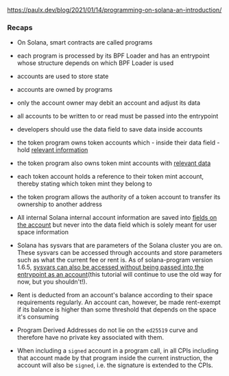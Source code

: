 https://paulx.dev/blog/2021/01/14/programming-on-solana-an-introduction/

### Recaps

- On Solana, smart contracts are called programs

- each program is processed by its BPF Loader and has an entrypoint whose structure depends on which BPF Loader is used
- accounts are used to store state
- accounts are owned by programs
- only the account owner may debit an account and adjust its data
- all accounts to be written to or read must be passed into the entrypoint

- developers should use the data field to save data inside accounts
- the token program owns token accounts which - inside their data field - hold [relevant information](https://github.com/solana-labs/solana-program-library/blob/master/token/program/src/state.rs#L86)
- the token program also owns token mint accounts with [relevant data](https://github.com/solana-labs/solana-program-library/blob/master/token/program/src/state.rs#L86)
- each token account holds a reference to their token mint account, thereby stating which token mint they belong to
- the token program allows the authority of a token account to transfer its ownership to another address
- All internal Solana internal account information are saved into [fields on the account](https://docs.rs/solana-program/1.5.0/solana_program/account_info/struct.AccountInfo.html#fields) but never into the data field which is solely meant for user space information

- Solana has sysvars that are parameters of the Solana cluster you are on. These sysvars can be accessed through accounts and store parameters such as what the current fee or rent is. As of solana-program version 1.6.5, [sysvars can also be accessed without being passed into the entrypoint as an account](https://github.com/solana-labs/solana/blob/a1a0d6f84b30ecea1fd1b699aa3cd6ab2741db77/programs/bpf/rust/sysvar/src/lib.rs)(this tutorial will continue to use the old way for now, but you shouldn't!).

- Rent is deducted from an account's balance according to their space requirements regularly. An account can, however, be made rent-exempt if its balance is higher than some threshold that depends on the space it's consuming

- Program Derived Addresses do not lie on the `ed25519` curve and therefore have no private key associated with them.
- When including a `signed` account in a program call, in all CPIs including that account made by that program inside the current instruction, the account will also be `signed`, i.e. the signature is extended to the CPIs.

#
